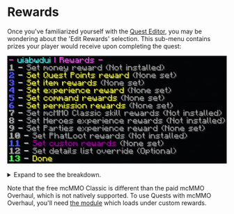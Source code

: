 # Rewards

Once you've familiarized yourself with the [Quest Editor](../setup/quests-editor.md), you may be wondering about the 'Edit Rewards' selection. This sub-menu contains prizes your player would receive upon completing the quest:

![](../.gitbook/assets/rewards.png)

<details>

<summary>Expand to see the breakdown.</summary>

1. Monetary prize through [Vault](https://pikamug.gitbook.io/quests/beginner/dependencies#vault)
2. Points for use as a quest Requirement
3. Material prize such as Emeralds or Diamonds
4. Vanilla experience levels prize
5. Run command from the console (`<player>` replaces name)
6. Give player permission from the console through Vault
7. [mcMMO Classic](https://pikamug.gitbook.io/quests/beginner/dependencies#mcmmo-classic) experience levels prize
8. [Heroes](https://pikamug.gitbook.io/quests/beginner/dependencies#heroes) experience levels prize
9. [Parties](https://pikamug.gitbook.io/quests/beginner/dependencies#parties) experience levels prize
10. Rewards from a [Quests module](https://pikamug.gitbook.io/quests/casual/modules)
11. Override message shown to the player describing their rewards
12. Finish working on your quest reward

</details>

Note that the free mcMMO Classic is different than the paid mcMMO Overhaul, which is not natively supported. To use Quests with mcMMO Overhaul, you'll need [the module](https://pikamug.gitbook.io/quests/casual/modules#mcmmo-overhaul) which loads under custom rewards.

